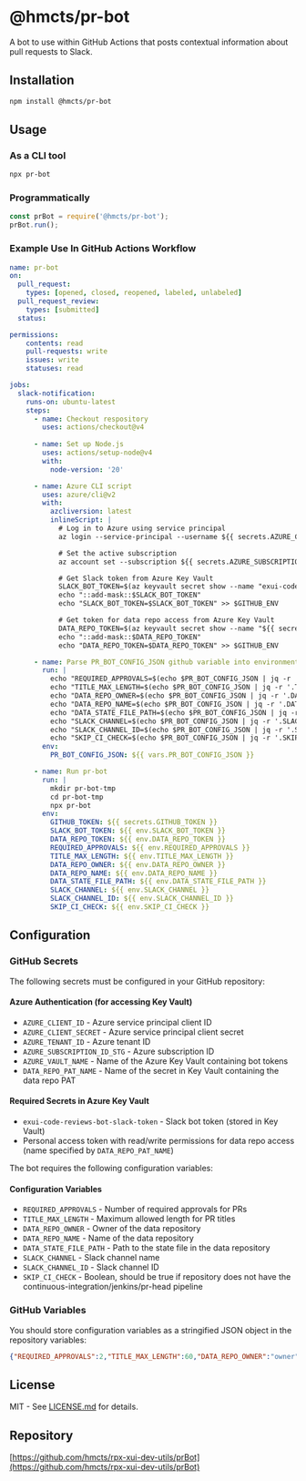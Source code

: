 # @hmcts/pr-bot

A bot to use within GitHub Actions that posts contextual information about pull requests to Slack.

## Installation

```bash
npm install @hmcts/pr-bot
```

## Usage

### As a CLI tool

```bash
npx pr-bot
```

### Programmatically

```javascript
const prBot = require('@hmcts/pr-bot');
prBot.run();
```

### Example Use In GitHub Actions Workflow

```yaml
name: pr-bot
on:
  pull_request:
    types: [opened, closed, reopened, labeled, unlabeled]
  pull_request_review:
    types: [submitted]
  status:

permissions:
    contents: read
    pull-requests: write
    issues: write
    statuses: read

jobs:
  slack-notification:
    runs-on: ubuntu-latest
    steps:
      - name: Checkout respository
        uses: actions/checkout@v4
      
      - name: Set up Node.js
        uses: actions/setup-node@v4
        with:
          node-version: '20'

      - name: Azure CLI script
        uses: azure/cli@v2
        with:
          azcliversion: latest
          inlineScript: |
            # Log in to Azure using service principal
            az login --service-principal --username ${{ secrets.AZURE_CLIENT_ID }} --password ${{ secrets.AZURE_CLIENT_SECRET }} --tenant ${{ secrets.AZURE_TENANT_ID }}

            # Set the active subscription
            az account set --subscription ${{ secrets.AZURE_SUBSCRIPTION_ID_STG }}

            # Get Slack token from Azure Key Vault
            SLACK_BOT_TOKEN=$(az keyvault secret show --name "exui-code-reviews-bot-slack-token" --vault-name "${{ secrets.AZURE_VAULT_NAME }}" --query "value" --output tsv)
            echo "::add-mask::$SLACK_BOT_TOKEN"
            echo "SLACK_BOT_TOKEN=$SLACK_BOT_TOKEN" >> $GITHUB_ENV

            # Get token for data repo access from Azure Key Vault
            DATA_REPO_TOKEN=$(az keyvault secret show --name "${{ secrets.DATA_REPO_PAT_NAME }}" --vault-name "${{ secrets.AZURE_VAULT_NAME }}" --query "value" --output tsv)
            echo "::add-mask::$DATA_REPO_TOKEN"
            echo "DATA_REPO_TOKEN=$DATA_REPO_TOKEN" >> $GITHUB_ENV

      - name: Parse PR_BOT_CONFIG_JSON github variable into environment variables
        run: |
          echo "REQUIRED_APPROVALS=$(echo $PR_BOT_CONFIG_JSON | jq -r '.REQUIRED_APPROVALS')" >> $GITHUB_ENV
          echo "TITLE_MAX_LENGTH=$(echo $PR_BOT_CONFIG_JSON | jq -r '.TITLE_MAX_LENGTH')" >> $GITHUB_ENV
          echo "DATA_REPO_OWNER=$(echo $PR_BOT_CONFIG_JSON | jq -r '.DATA_REPO_OWNER')" >> $GITHUB_ENV
          echo "DATA_REPO_NAME=$(echo $PR_BOT_CONFIG_JSON | jq -r '.DATA_REPO_NAME')" >> $GITHUB_ENV
          echo "DATA_STATE_FILE_PATH=$(echo $PR_BOT_CONFIG_JSON | jq -r '.DATA_STATE_FILE_PATH')" >> $GITHUB_ENV
          echo "SLACK_CHANNEL=$(echo $PR_BOT_CONFIG_JSON | jq -r '.SLACK_CHANNEL')" >> $GITHUB_ENV
          echo "SLACK_CHANNEL_ID=$(echo $PR_BOT_CONFIG_JSON | jq -r '.SLACK_CHANNEL_ID')" >> $GITHUB_ENV
          echo "SKIP_CI_CHECK=$(echo $PR_BOT_CONFIG_JSON | jq -r '.SKIP_CI_CHECK')" >> $GITHUB_ENV
        env:
          PR_BOT_CONFIG_JSON: ${{ vars.PR_BOT_CONFIG_JSON }}

      - name: Run pr-bot
        run: |
          mkdir pr-bot-tmp
          cd pr-bot-tmp
          npx pr-bot
        env:
          GITHUB_TOKEN: ${{ secrets.GITHUB_TOKEN }}
          SLACK_BOT_TOKEN: ${{ env.SLACK_BOT_TOKEN }}
          DATA_REPO_TOKEN: ${{ env.DATA_REPO_TOKEN }}
          REQUIRED_APPROVALS: ${{ env.REQUIRED_APPROVALS }}
          TITLE_MAX_LENGTH: ${{ env.TITLE_MAX_LENGTH }}
          DATA_REPO_OWNER: ${{ env.DATA_REPO_OWNER }}
          DATA_REPO_NAME: ${{ env.DATA_REPO_NAME }}
          DATA_STATE_FILE_PATH: ${{ env.DATA_STATE_FILE_PATH }}
          SLACK_CHANNEL: ${{ env.SLACK_CHANNEL }}
          SLACK_CHANNEL_ID: ${{ env.SLACK_CHANNEL_ID }}
          SKIP_CI_CHECK: ${{ env.SKIP_CI_CHECK }}
```

## Configuration

### GitHub Secrets

The following secrets must be configured in your GitHub repository:

#### Azure Authentication (for accessing Key Vault)
- `AZURE_CLIENT_ID` - Azure service principal client ID
- `AZURE_CLIENT_SECRET` - Azure service principal client secret  
- `AZURE_TENANT_ID` - Azure tenant ID
- `AZURE_SUBSCRIPTION_ID_STG` - Azure subscription ID
- `AZURE_VAULT_NAME` - Name of the Azure Key Vault containing bot tokens
- `DATA_REPO_PAT_NAME` - Name of the secret in Key Vault containing the data repo PAT

#### Required Secrets in Azure Key Vault
- `exui-code-reviews-bot-slack-token` - Slack bot token (stored in Key Vault)
- Personal access token with read/write permissions for data repo access (name specified by `DATA_REPO_PAT_NAME`)

The bot requires the following configuration variables:

#### Configuration Variables
- `REQUIRED_APPROVALS` - Number of required approvals for PRs
- `TITLE_MAX_LENGTH` - Maximum allowed length for PR titles
- `DATA_REPO_OWNER` - Owner of the data repository
- `DATA_REPO_NAME` - Name of the data repository
- `DATA_STATE_FILE_PATH` - Path to the state file in the data repository
- `SLACK_CHANNEL` - Slack channel name
- `SLACK_CHANNEL_ID` - Slack channel ID
- `SKIP_CI_CHECK` - Boolean, should be true if repository does not have the continuous-integration/jenkins/pr-head pipeline

### GitHub Variables

You should store configuration variables as a stringified JSON object in the repository variables:

```json
{"REQUIRED_APPROVALS":2,"TITLE_MAX_LENGTH":60,"DATA_REPO_OWNER":"owner","DATA_REPO_NAME":"name","DATA_STATE_FILE_PATH":"path/to/file.json","SLACK_CHANNEL":"channel","SLACK_CHANNEL_ID":"id"}
```

## License

MIT - See [LICENSE.md](LICENSE.md) for details.

## Repository

[https://github.com/hmcts/rpx-xui-dev-utils/prBot](https://github.com/hmcts/rpx-xui-dev-utils/prBot)